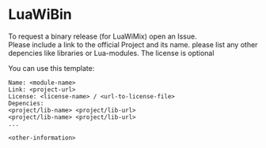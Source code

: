# LuaWiBin

To request a binary release (for LuaWiMix) open an Issue.  
Please include a link to the official Project and its name.
please list any other depencies like libraries or Lua-modules.
The license is optional

You can use this template:

```
Name: <module-name>
Link: <project-url>
License: <license-name> / <url-to-license-file>
Depencies:
<project/lib-name> <project/lib-url>
<project/lib-name> <project/lib-url>
...

<other-information>
```
